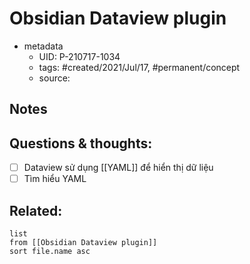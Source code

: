 ---
---

# Obsidian Dataview plugin

- metadata
	- UID: P-210717-1034
	- tags: #created/2021/Jul/17, #permanent/concept 
	- source: 

## Notes


## Questions & thoughts:
- [ ] Dataview sử dụng [[YAML]] để hiển thị dữ liệu
- [ ] Tìm hiểu YAML

## Related:
```dataview
list
from [[Obsidian Dataview plugin]]
sort file.name asc
```